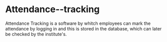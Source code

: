 # Attendance--tracking
Attendance Tracking is a software by whitch employees can mark the attendance by logging in and this is stored in the database, which can later be checked by the institute's.
